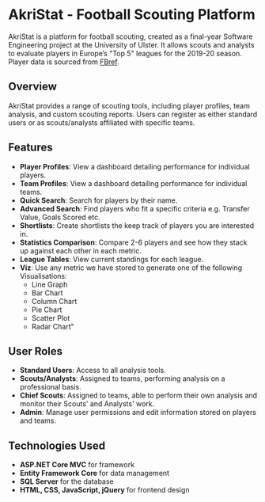 # AkriStat - Football Scouting Platform

AkriStat is a platform for football scouting, created as a final-year Software Engineering project at the University of Ulster. It allows scouts and analysts to evaluate players in Europe’s "Top 5" leagues for the 2019-20 season. Player data is sourced from [FBref](https://fbref.com/).

## Overview

AkriStat provides a range of scouting tools, including player profiles, team analysis, and custom scouting reports. Users can register as either standard users or as scouts/analysts affiliated with specific teams.

## Features

- **Player Profiles**: View a dashboard detailing performance for individual players.
- **Team Profiles**: View a dashboard detailing performance for individual teams.
- **Quick Search**: Search for players by their name.
- **Advanced Search**: Find players who fit a specific criteria e.g. Transfer Value, Goals Scored etc.
- **Shortlists**: Create shortlists the keep track of players you are interested in.
- **Statistics Comparison**: Compare 2-6 players and see how they stack up against each other in each metric.
- **League Tables**: View current standings for each league.
- **Viz**: Use any metric we have stored to generate one of the following Visualisations:
    - Line Graph
    - Bar Chart
    - Column Chart
    - Pie Chart
    - Scatter Plot
    - Radar Chart"

## User Roles

- **Standard Users**: Access to all analysis tools.
- **Scouts/Analysts**: Assigned to teams, performing analysis on a professional basis.
- **Chief Scouts**: Assigned to teams, able to perform their own analysis and monitor their Scouts' and Analysts' work.
- **Admin**: Manage user permissions and edit information stored on players and teams.

## Technologies Used

- **ASP.NET Core MVC** for framework
- **Entity Framework Core** for data management
- **SQL Server** for the database
- **HTML, CSS, JavaScript, jQuery** for frontend design
